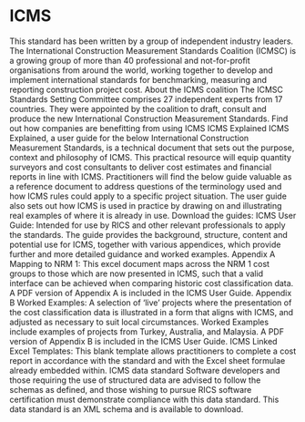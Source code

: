 # ICMS
This standard has been written by a group of independent industry leaders. The International Construction Measurement Standards Coalition (ICMSC) is a growing group of more than 40 professional and not-for-profit organisations from around the world, working together to develop and implement international standards for benchmarking, measuring and reporting construction project cost.  About the ICMS coalition The ICMSC Standards Setting Committee comprises 27 independent experts from 17 countries. They were appointed by the coalition to draft, consult and produce the new International Construction Measurement Standards.  Find out how companies are benefitting from using ICMS  ICMS Explained ICMS Explained, a user guide for the below International Construction Measurement Standards, is a technical document that sets out the purpose, context and philosophy of ICMS. This practical resource will equip quantity surveyors and cost consultants to deliver cost estimates and financial reports in line with ICMS.  Practitioners will find the below guide valuable as a reference document to address questions of the terminology used and how ICMS rules could apply to a specific project situation.   The user guide also sets out how ICMS is used in practice by drawing on and illustrating real examples of where it is already in use.  Download the guides: ICMS User Guide: Intended for use by RICS and other relevant professionals to apply the standards. The guide provides the background, structure, content and potential use for ICMS, together with various appendices, which provide further and more detailed guidance and worked examples. Appendix A Mapping to NRM 1: This excel document maps across the NRM 1 cost groups to those which are now presented in ICMS, such that a valid interface can be achieved when comparing historic cost classification data. A PDF version of Appendix A is included in the ICMS User Guide. Appendix B Worked Examples: A selection of ‘live’ projects where the presentation of the cost classification data is illustrated in a form that aligns with ICMS, and adjusted as necessary to suit local circumstances. Worked Examples include examples of projects from Turkey, Australia, and Malaysia. A PDF version of Appendix B is included in the ICMS User Guide.  ICMS Linked Excel Templates: This blank template allows practitioners to complete a cost report in accordance with the standard and with the Excel sheet formulae already embedded within. ICMS data standard Software developers and those requiring the use of structured data are advised to follow the schemas as defined, and those wishing to pursue RICS software certification must demonstrate compliance with this data standard. This data standard is an XML schema and is available to download.
